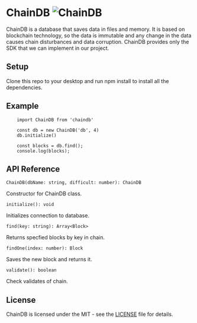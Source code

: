 # ChainDB ![ChainDB](https://github.com/macotsuu/ChainDB/workflows/ChainDB/badge.svg)

ChainDB is a database that saves data in files and memory. It is based on blockchain technology, so the data is immutable and any change in the data causes chain disturbances and data corruption. ChainDB provides only the SDK that we can implement in our project.

## Setup

Clone this repo to your desktop and run npm install to install all the dependencies.

## Example

```
    import ChainDB from 'chaindb'

    const db = new ChainDB('db', 4)
    db.initialize()

    const blocks = db.find();
    console.log(blocks);
```

## API Reference

    ChainDB(dbName: string, difficult: number): ChainDB

Constructor for ChainDB class.

    initialize(): void

Initializes connection to database.

    find(key: string): Array<Block>

Returns specfied blocks by key in chain.

    findOne(index: number): Block

Saves the new block and returns it.

    validate(): boolean

Check validates of chain.

## License

ChainDB is licensed under the MIT - see the [LICENSE](LICENSE) file for details.

